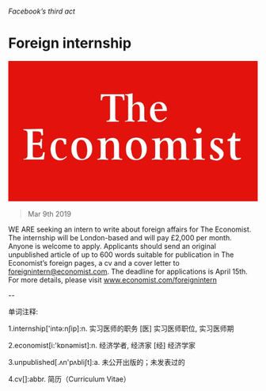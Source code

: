 ###### Facebook’s third act

# Foreign internship 

![image](images/20180224_wop001_7_1.jpg) 

> Mar 9th 2019 

WE ARE seeking an intern to write about foreign affairs for The Economist. The internship will be London-based and will pay £2,000 per month. Anyone is welcome to apply. Applicants should send an original unpublished article of up to 600 words suitable for publication in The Economist’s foreign pages, a cv and a cover letter to foreignintern@economist.com. The deadline for applications is April 15th. For more details, please visit www.economist.com/foreignintern 

-- 

 单词注释:

1.internship['intә:nʃip]:n. 实习医师的职务 [医] 实习医师职位, 实习医师期 

2.economist[i:'kɒnәmist]:n. 经济学者, 经济家 [经] 经济学家 

3.unpublished[.ʌn'pʌbliʃt]:a. 未公开出版的；未发表过的 

4.cv[]:abbr. 简历（Curriculum Vitae） 

